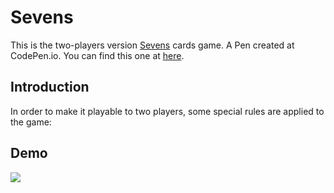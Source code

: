 # Sevens
This is the two-players version [Sevens](https://en.wikipedia.org/wiki/Sevens_(card_game)) cards game. A Pen created at CodePen.io. You can find this one at [here](https://codepen.io/whereitisvc/pen/NMzbRV).

## Introduction
In order to make it playable to two players, some special rules are applied to the game:

## Demo
<img src="image/1.JPG" />